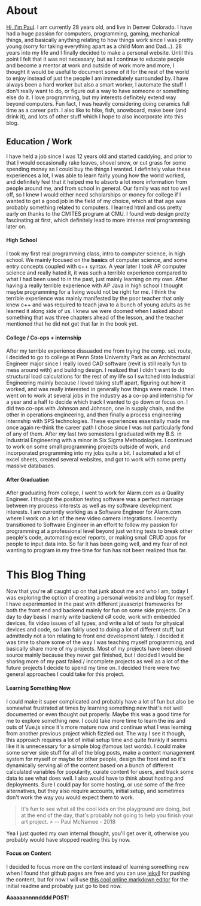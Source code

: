 # About

[Hi, I'm Paul](https://www.youtube.com/watch?v=_Fx6eCGsXMw). I am currently 28 years old, and live in Denver Colorado. I have had a huge passion for computers, programming, gaming, mechanical things, and basically anything relating to how things work since I was pretty young (sorry for taking everything apart as a child Mom and Dad...). 28 years into my life and I finally decided to make a personal website. Until this point I felt that it was not necessary, but as I continue to educate people and become a mentor at work and outside of work more and more, I thought it would be useful to document some of it for the rest of the world to enjoy instead of just the people I am immediately surrounded by. I have always been a hard worker but also a smart worker, I automate the stuff I don't really want to do, or figure out a way to have someone or something else do it. I love programming, but my interests definitely extend way beyond computers. Fun fact, I was heavily considering doing ceramics full time as a career path. I also like to hike, fish, snowboard, make beer (and drink it), and lots of other stuff which I hope to also incorporate into this blog.

## Education / Work
I have held a job since I was 12 years old and started caddying, and prior to that I would occasionally rake leaves, shovel snow, or cut grass for some spending money so I could buy the things I wanted. I definitely value these experiences a lot, I was able to learn fairly young how the world worked, and definitely feel that it helped me to absorb a lot more information from people around me, and from school in general. Our family was not too well off, so I knew I would either need scholarships or money for college if I wanted to get a good job in the field of my choice, which at that age was probably something related to computers. I learned html and css pretty early on thanks to the CMITES program at CMU. I found web design pretty fascinating at first, which definitely lead to more intense *real* programming later on. 

#### High School
I took my first real programming class, intro to computer science, in high school. We mainly focused on the **basic**s of computer science, and some entry concepts coupled with c++ syntax. A year later I took AP computer science and really hated it, it was such a terrible experience compared to what I had been used to in the past, just mainly learning on my own. After having a really terrible experience with AP Java in high school I thought maybe programming for a living would not be right for me. I think the terrible experience was mainly manifested by the poor teacher that only knew c++ and was required to teach java to a bunch of young adults as he learned it along side of us. I knew we were doomed when I asked about something that was three chapters ahead of the lesson, and the teacher mentioned that he did not get that far in the book yet.

#### College / Co-ops + internship
After my terrible experience dissuaded me from trying the comp. sci. route, I decided to go to college at Penn State University Park as an Architectural Engineer major since I really loved CAD software (revit is still really fun to mess around with) and building design. I realized that I didn't want to do structural load calculations for the rest of my life so I switched into Industrial Engineering mainly because I loved taking stuff apart, figuring out how it worked, and was really interested in generally how things were made. I then went on to work at several jobs in the industry as a co-op and internship for a year and a half to decide which track I wanted to go down or focus on. I did two co-ops with Johnson and Johnson, one in supply chain, and the other in operations engineering, and then finally a process engineering internship with SPS technologies. These experiences essentially made me once again re-think the career path I chose since I was not particularly fond of any of them. After my last two semesters I graduated with my B.S. in Industrial Engineering with a minor in Six Sigma Methodologies. I continued to work on some small programming projects outside of work, and incorporated programming into my jobs quite a bit. I automated a lot of excel sheets, created several websites, and got to work with some pretty massive databases.

#### After Graduation
After graduating from college, I went to work for Alarm.com as a Quality Engineer. I thought the position testing software was a perfect marriage between my process interests as well as my software development interests. I am currently working as a Software Engineer for Alarm.com where I work on a lot of the new video camera integrations. I recently transitioned to Software Engineer in an effort to follow my passion for programming at a professional level beyond just writing tests to break other people's code, automating excel reports, or making small CRUD apps for people to input data into. So far it has been going well, and my fear of not wanting to program in my free time for fun has not been realized thus far.


# This Blog Thing
Now that you're all caught up on that junk about me and who I am, today I was exploring the option of creating a personal website and blog for myself. I have experimented in the past with different javascript frameworks for both the front end and backend mainly for fun on some side projects. On a day to day basis I mainly write backend c# code, work with embedded devices, fix video issues of all types, and write a lot of tests for physical devices and code, so I am fairly used to doing a lot of different stuff, but admittedly not a ton relating to front end development lately. I decided it was time to share some of the way I was teaching myself programming, and basically share more of my projects. Most of my projects have been closed source mainly because they never get finished, but I decided I would be sharing more of my past failed / incomplete projects as well as a lot of the future projects I decide to spend my time on. I decided there were two general approaches I could take for this project.

	 
#### Learning Something New
I could make it super complicated and probably have a lot of fun but also be somewhat frustrated at times by learning something new that's not well documented or even thought out properly. Maybe this was a good time for me to explore something new. I could take more time to learn the ins and outs of Vue.js since it's more mature now and continue what I was learning from another previous project which fizzled out. The way I see it though, this approach requires a lot of initial setup time and quite frankly it seems like it is unnecessary for a simple blog (famous last words). I could make some server side stuff for all of the blog posts, make a content management system for myself or maybe for other people, design the front end so it's dynamically serving all of the content based on a bunch of different calculated variables for popularity, curate content for users, and track some data to see what does well. I also would have to think about hosting and deployments. Sure I could pay for some hosting, or use some of the free alternatives, but they also require accounts, initial setup, and sometimes don't work the way you would expect them to work. 

> It's fun to see what all the cool kids on the playground are
> doing, but at the end of the day, that's probably not going to help
> you finish your art project.
	>   -- Paul McNamee - 2018

Yea I just quoted my own internal thought, you'll get over it, otherwise you probably would have stopped reading this by now.

#### Focus on Content
I decided to focus more on the content instead of learning something new when I found that github pages are free and you can use [jekyll](https://jekyllrb.com/) for pushing the content, but for now I will use [this cool online markdown editor](stackedit.io) for the initial readme and probably just go to bed now.

**Aaaaaannnndddd POST!**
